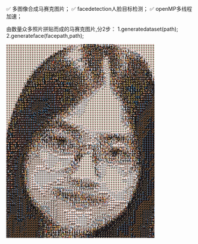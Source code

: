✅ 多图像合成马赛克图片；
✅ facedetection人脸目标检测；
✅ openMP多线程加速；

由数量众多照片拼贴而成的马赛克图片,分2步：
1.generatedataset(path);
2.generateface(facepath,path);

![test.png](https://github.com/LeonJinC/photo-mosaic-picture-maded-up-of-tiny-photos/blob/master/test.png)


